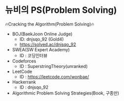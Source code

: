 # 뉴비의 PS(Problem Solving)
🔥Cracking the Algorithm(Problem Solving)🔥

- BOJ(BaekJoon Online Judge)
  - ID: dnjsqo_92 (Gold4)
  - https://solved.ac/dnjsqo_92
- SWEA(SW Expert Academy)
  - ID : 코딩인터뷰
- Codeforces
  - ID : SuperstringTheory(unranked)
- LeetCode
  - ID : https://leetcode.com/wonbae/
- Hackerrank
  - ID : dnjsqo_92
- Algorithmic Problem Solving Strategies(Book, 구종만)



